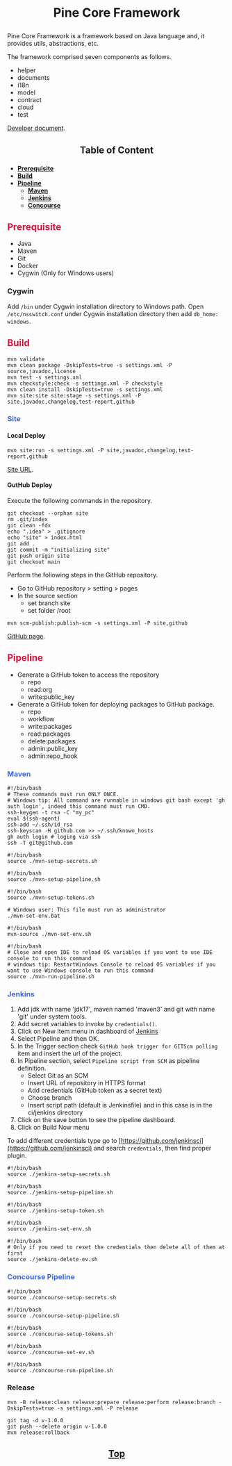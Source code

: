 # <p align="center">Pine Core Framework</p>

<p align="justify">

Pine Core Framework is a framework based on Java language and, it provides utils, abstractions, etc.

</p>

<p align="justify">

The framework comprised seven components as follows.

</p>

* helper
* documents
* i18n
* model
* contract
* cloud
* test

[Develper document](https://github.com/oss-community/pine-core-java/blob/main/document/docs/pine-framework-v1.pdf).

## <p align="center">Table of Content</p>

- **[Prerequisite](#prerequisite)**
- **[Build](#build)**
- **[Pipeline](#pipeline)**
    - **[Maven](#maven)**
    - **[Jenkins](#jenkins)**
    - **[Concourse](#concourse)**

## <span style="color: Crimson">Prerequisite</span>

- Java
- Maven
- Git
- Docker
- Cygwin (Only for Windows users)

### Cygwin
Add `/bin` under Cygwin installation directory to Windows path.
Open `/etc/nsswitch.conf` under Cygwin installation directory then add `db_home:  windows`.

## <span style="color: Crimson">Build</span>

``` shell
mvn validate
mvn clean package -DskipTests=true -s settings.xml -P source,javadoc,license
mvn test -s settings.xml
mvn checkstyle:check -s settings.xml -P checkstyle
mvn clean install -DskipTests=true -s settings.xml
mvn site:site site:stage -s settings.xml -P site,javadoc,changelog,test-report,github
```

### <span style="color: RoyalBlue">Site</span>

#### Local Deploy

``` shell
mvn site:run -s settings.xml -P site,javadoc,changelog,test-report,github
```

[Site URL](http://localhost:8000).

#### GutHub Deploy

Execute the following commands in the repository.

```shell
git checkout --orphan site
rm .git/index
git clean -fdx
echo ".idea" > .gitignore
echo "site" > index.html
git add . 
git commit -m "initializing site" 
git push origin site
git checkout main
```

Perform the following steps in the GitHub repository.

* Go to GitHub repository > setting > pages
* In the source section
    * set branch site
    * set folder /root

``` shell
mvn scm-publish:publish-scm -s settings.xml -P site,github
```

[GitHub page](https://oss-community.github.io/pine-core-java).

## <span style="color: Crimson">Pipeline</span>

* Generate a GitHub token to access the repository
  * repo
  * read:org
  * write:public_key
* Generate a GitHub token for deploying packages to GitHub package.
  * repo
  * workflow
  * write:packages
  * read:packages
  * delete:packages
  * admin:public_key
  * admin:repo_hook

### <span style="color: RoyalBlue">Maven</span>

```shell
#!/bin/bash
# These commands must run ONLY ONCE.
# Windows tip: All command are runnable in windows git bash except 'gh auth login', indeed this command must run CMD.
ssh-keygen -t rsa -C "my_pc"
eval $(ssh-agent)
ssh-add ~/.ssh/id_rsa
ssh-keyscan -H github.com >> ~/.ssh/known_hosts
gh auth login # loging via ssh
ssh -T git@github.com
```

```shell
#!/bin/bash
source ./mvn-setup-secrets.sh
```

```shell
#!/bin/bash
source ./mvn-setup-pipeline.sh
```

```shell
#!/bin/bash
source ./mvn-setup-tokens.sh
```

```shell
# Windows user: This file must run as administrator
./mvn-set-env.bat
```

```shell
#!/bin/bash
mvn-source ./mvn-set-env.sh
```

```shell
#!/bin/bash
# Close and open IDE to reload OS variables if you want to use IDE console to run this command 
# windows tip: RestartWindows Console to reload OS variables if you want to use Windows console to run this command
source ./mvn-run-pipeline.sh
```

### <span style="color: RoyalBlue">Jenkins</span>

1. Add jdk with name 'jdk17', maven named 'maven3' and git with name 'git' under system tools.
2. Add secret variables to invoke by `credentials()`.
3. Click on New Item menu in dashboard of [Jenkins](#Jenkins)
4. Select Pipeline and then OK.
5. In the Trigger section check `GitHub hook trigger for GITScm polling` item and insert the url of the project.
6. In Pipeline section, select `Pipeline script from SCM` as pipeline definition.
    - Select Git as an SCM
    - Insert URL of repository in HTTPS format
    - Add credentials (GitHub token as a secret text)
    - Choose branch
    - Insert script path (default is Jenkinsfile) and in this case is in the ci/jenkins directory
7. Click on the save button to see the pipeline dashboard.
8. Click on Build Now menu

To add different credentials type go to [https://github.com/jenkinsci](https://github.com/jenkinsci) and search
`credentials`, then find proper plugin.

```shell
#!/bin/bash
source ./jenkins-setup-secrets.sh
```

```shell
#!/bin/bash
source ./jenkins-setup-pipeline.sh
```

```shell
#!/bin/bash
source ./jenkins-setup-token.sh
```

```shell
#!/bin/bash
source ./jenkins-set-env.sh
```

```shell
#!/bin/bash
# Only if you need to reset the credentials then delete all of them at first
source ./jenkins-delete-ev.sh
```

### <span style="color: RoyalBlue">Concourse Pipeline</span>

```shell
#!/bin/bash
source ./concourse-setup-secrets.sh
```

```shell
#!/bin/bash
source ./concourse-setup-pipeline.sh
```

```shell
#!/bin/bash
source ./concourse-setup-tokens.sh
```

```shell
#!/bin/bash
source ./concourse-set-ev.sh
```

```shell
#!/bin/bash
source ./concourse-run-pipeline.sh
```

### Release

```shell
mvn -B release:clean release:prepare release:perform release:branch -DskipTests=true -s settings.xml -P release
```
```shell
git tag -d v-1.0.0
git push --delete origin v-1.0.0
mvn release:rollback
```

## <p align="center"> [Top](#Pine-Core-Framework) </p>